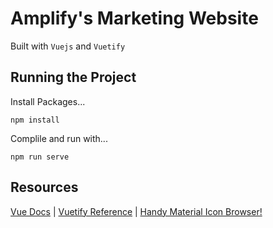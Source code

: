 # Amplify's Marketing Website

Built with `Vuejs` and `Vuetify`

## Running the Project

Install Packages...

```
npm install
```

Complile and run with...

```
npm run serve
```

## Resources

[Vue Docs](https://v2.vuejs.org/v2/guide/) |
[Vuetify Reference](https://vuetifyjs.com/en/introduction/why-vuetify/) |
[Handy Material Icon Browser!](https://github.com/Pictogrammers/Browser-Icon-Picker)
